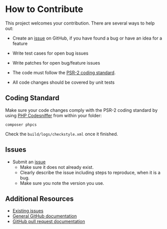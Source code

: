 How to Contribute
=================

This project welcomes your contribution. There are several ways to help out:

* Create an [issue](https://github.com/jaymoulin/guzzlehttp-cloudflare/issues/) on GitHub,
if you have found a bug or have an idea for a feature
* Write test cases for open bug issues
* Write patches for open bug/feature issues

* The code must follow the [PSR-2 coding standard](http://www.php-fig.org/psr/psr-2/).
* All code changes should be covered by unit tests

Coding Standard
---------------

Make sure your code changes comply with the PSR-2 coding standard by
using [PHP Codesniffer](https://github.com/squizlabs/PHP_CodeSniffer)
from within your folder:

    composer phpcs

Check the ``build/logs/checkstyle.xml`` once it finished.

Issues
------

* Submit an [issue](https://github.com/jaymoulin/guzzlehttp-cloudflare/issues/)
  * Make sure it does not already exist.
  * Clearly describe the issue including steps to reproduce, when it is a bug.
  * Make sure you note the version you use.

Additional Resources
--------------------

* [Existing issues](https://github.com/jaymoulin/guzzlehttp-cloudflare/issues/)
* [General GitHub documentation](https://help.github.com/)
* [GitHub pull request documentation](https://help.github.com/send-pull-requests/)
